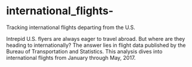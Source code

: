 # international_flights-
Tracking international flights departing from the U.S. 

Intrepid U.S. flyers are always eager to travel abroad. But where are they heading to internationally? The answer lies in flight data published by the Bureau of Transportation and Statistics. This analysis dives into international flights from January through May, 2017.

